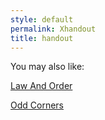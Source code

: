 ```yaml
---
style: default
permalink: Xhandout
title: handout
---
```

You may also like:

[Law And Order](http://scp-wiki.net/law-and-order)

[Odd Corners](http://scp-wiki.net/odd-corners)
